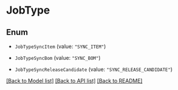 # JobType

## Enum


* `JobTypeSyncItem` (value: `"SYNC_ITEM"`)

* `JobTypeSyncBom` (value: `"SYNC_BOM"`)

* `JobTypeSyncReleaseCandidate` (value: `"SYNC_RELEASE_CANDIDATE"`)


[[Back to Model list]](../README.md#documentation-for-models) [[Back to API list]](../README.md#documentation-for-api-endpoints) [[Back to README]](../README.md)


